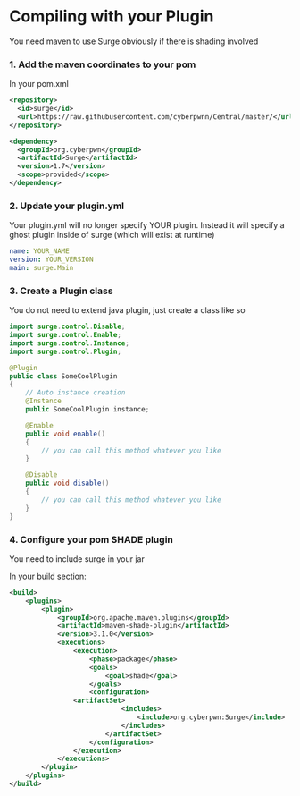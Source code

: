 # Compiling with your Plugin
You need maven to use Surge obviously if there is shading involved

### 1. Add the maven coordinates to your pom

In your pom.xml
``` xml
<repository>
  <id>surge</id>
  <url>https://raw.githubusercontent.com/cyberpwnn/Central/master/</url>
</repository>

<dependency>
  <groupId>org.cyberpwn</groupId>
  <artifactId>Surge</artifactId>
  <version>1.7</version>
  <scope>provided</scope>
</dependency>
```

### 2. Update your plugin.yml

Your plugin.yml will no longer specify YOUR plugin. Instead it will specify a ghost plugin inside of surge (which will exist at runtime)
``` yaml
name: YOUR_NAME
version: YOUR_VERSION
main: surge.Main
```

### 3. Create a Plugin class

You do not need to extend java plugin, just create a class like so

``` java
import surge.control.Disable;
import surge.control.Enable;
import surge.control.Instance;
import surge.control.Plugin;

@Plugin
public class SomeCoolPlugin
{
	// Auto instance creation
	@Instance
	public SomeCoolPlugin instance;

	@Enable
	public void enable()
	{
		// you can call this method whatever you like
	}

	@Disable
	public void disable()
	{
		// you can call this method whatever you like
	}
}
```

### 4. Configure your pom SHADE plugin
You need to include surge in your jar

In your build section: 
``` xml
<build>
    <plugins>
        <plugin>
            <groupId>org.apache.maven.plugins</groupId>
            <artifactId>maven-shade-plugin</artifactId>
            <version>3.1.0</version>
            <executions>
                <execution>
                    <phase>package</phase>
                    <goals>
                        <goal>shade</goal>
                    </goals>
                    <configuration>
		        <artifactSet>
                            <includes>
                                <include>org.cyberpwn:Surge</include>
                            </includes>
                        </artifactSet>
                    </configuration>
                </execution>
            </executions>
        </plugin>
    </plugins>
</build>
```
